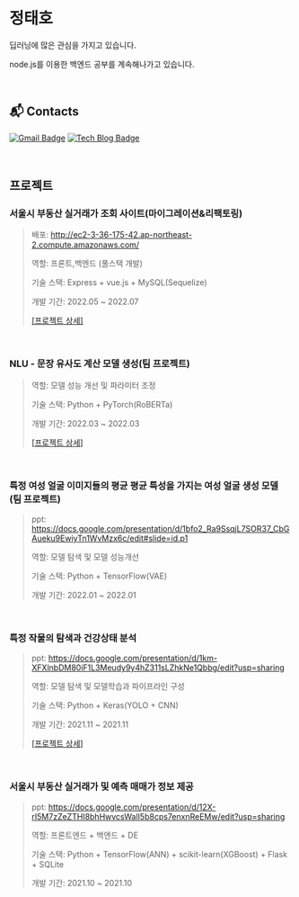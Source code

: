 # 정태호
딥러닝에 많은 관심을 가지고 있습니다.

node.js를 이용한 백엔드 공부를 계속해나가고 있습니다.

<br/>

## :mailbox_with_mail: Contacts
[![Gmail Badge](https://img.shields.io/badge/Gmail-d14836?style=flat-square&logo=Gmail&logoColor=white&link=mailto:infinite1305@gmail.com)](mailto:infinite1305@gmail.com) [![Tech Blog Badge](http://img.shields.io/badge/-Tech%20blog-black?style=flat-square&logo=github&link=https://blog.naver.com/infinite13)](https://blog.naver.com/infinite13)

<br/>

## 프로젝트

### 서울시 부동산 실거래가 조회 사이트(마이그레이션&리팩토링)
>배포: http://ec2-3-36-175-42.ap-northeast-2.compute.amazonaws.com/
>
>역할: 프론트,백엔드 (풀스택 개발)
>
>기술 스택: Express + vue.js + MySQL(Sequelize)
>
>개발 기간: 2022.05 ~ 2022.07
>
>[[프로젝트 상세]](https://github.com/jungTH13/Real_Estate_Transaction_Information-Site)

<br/>

### NLU - 문장 유사도 계산 모델 생성(팀 프로젝트)
>
>역할: 모델 성능 개선 및 파라미터 조정 
>
>기술 스택: Python + PyTorch(RoBERTa)
>
>개발 기간: 2022.03 ~ 2022.03
>
>[[프로젝트 상세]](https://github.com/jungTH13/Assignment-03)

<br/>

### 특정 여성 얼굴 이미지들의 평균 평균 특성을 가지는 여성 얼굴 생성 모델 (팀 프로젝트)
>ppt: https://docs.google.com/presentation/d/1bfo2_Ra9SsqjL7SOR37_CbGAueku9EwiyTn1WvMzx6c/edit#slide=id.p1
>
>역할: 모델 탐색 및 모델 성능개선
>
>기술 스택: Python + TensorFlow(VAE)
>
>개발 기간: 2022.01 ~ 2022.01

<br/>

### 특정 작물의 탐색과 건강상태 분석 
>ppt: https://docs.google.com/presentation/d/1km-XFXlnbDM80iF1L3Meudy9y4hZ311sLZhkNe1Qbbg/edit?usp=sharing
>
>역할: 모델 탐색 및 모델학습과 파이프라인 구성
>
>기술 스택: Python + Keras(YOLO + CNN)
>
>개발 기간: 2021.11 ~ 2021.11
>
>[[프로젝트 상세]](https://github.com/jungTH13/project4)

<br/>

### 서울시 부동산 실거래가 및 예측 매매가 정보 제공
>ppt: https://docs.google.com/presentation/d/12X-rI5M7zZeZTHI8bhHwvcsWalI5b8cps7enxnReEMw/edit?usp=sharing
>
>역할: 프론트엔드 + 백엔드 + DE
>
>기술 스택: Python + TensorFlow(ANN) + scikit-learn(XGBoost) + Flask + SQLite
>
>개발 기간: 2021.10 ~ 2021.10
